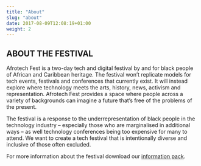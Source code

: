 ```yaml
---
title: "About"
slug: "about"
date: 2017-08-09T12:08:19+01:00
weight: 2
---
```

<!-- <div class="svg-container">
        <div class="visuals-canvas">
                <object class="patterns pattern-14" data="img/svg-patterns/pattern-14.svg" type="image/svg+xml">
                <style>
                    .pattern-14 {
                            width: 60%;
                            max-width: 12rem;
                            top: 250px;
                            right: -50px;
                            z-index: -1;
                        }
                </style>
                </object>
                <object class="patterns pattern-16" data="img/svg-patterns/pattern-16.svg" type="image/svg+xml">
                <style>
                    .pattern-16 {
                            width: 60%;
                            max-width: 40rem;
                            top: 450px;
                            right: -500px;
                            animation: pulse 5s infinite ease-in-out normal;

                        }
                </style>
                </object>
        </div>
</div> -->

## ABOUT THE FESTIVAL

Afrotech Fest is a two-day tech and digital festival by and for black people of African and Caribbean heritage. The&nbsp;festival won’t replicate models for tech events, festivals and conferences that currently exist. It will instead explore where technology meets the arts, history, news, activism and representation. Afrotech Fest provides a space where people across a variety of backgrounds can imagine a future that’s free of the problems of the&nbsp;present.  
 
The festival is a response to the underrepresentation of black people in the technology industry – especially those who are marginalised in additional ways – as well technology conferences being too expensive for many to attend. We want to create a tech festival that is intentionally diverse and inclusive of those often excluded.

For more information about the festival download our [information pack](www.example.com).

